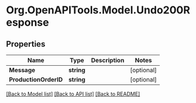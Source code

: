 # Org.OpenAPITools.Model.Undo200Response

## Properties

Name | Type | Description | Notes
------------ | ------------- | ------------- | -------------
**Message** | **string** |  | [optional] 
**ProductionOrderID** | **string** |  | [optional] 

[[Back to Model list]](../README.md#documentation-for-models) [[Back to API list]](../README.md#documentation-for-api-endpoints) [[Back to README]](../README.md)

